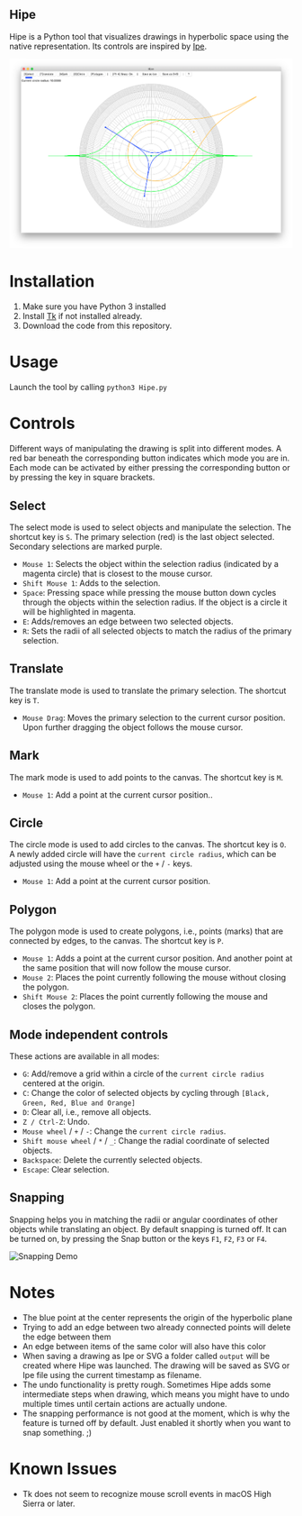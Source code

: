 ## Hipe

Hipe is a Python tool that visualizes drawings in hyperbolic space
using the native representation.  Its controls are inspired by [Ipe](https://github.com/otfried/ipe).

![Screenshot](screenshot.png)

# Installation
1. Make sure you have Python 3 installed
1. Install [Tk](http://www.tkdocs.com/tutorial/install.html) if not installed already.
1. Download the code from this repository.

# Usage
Launch the tool by calling `python3 Hipe.py`

# Controls
Different ways of manipulating the drawing is split into different modes.  A red bar beneath the corresponding button indicates which mode you are in.  Each mode can be activated by either pressing the corresponding button or by pressing the key in square brackets.

## Select
The select mode is used to select objects and manipulate the selection.  The shortcut key is `S`.  The primary selection (red) is the last object selected.  Secondary selections are marked purple.

* `Mouse 1`: Selects the object within the selection radius (indicated by a magenta circle) that is closest to the mouse cursor.
* `Shift Mouse 1`: Adds to the selection.
* `Space`: Pressing space while pressing the mouse button down cycles through the objects within the selection radius.  If the object is a circle it will be highlighted in magenta.
* `E`: Adds/removes an edge between two selected objects.
* `R`: Sets the radii of all selected objects to match the radius of the primary selection.

## Translate
The translate mode is used to translate the primary selection.  The shortcut key is `T`.

* `Mouse Drag`: Moves the primary selection to the current cursor position.  Upon further dragging the object follows the mouse cursor.

## Mark
The mark mode is used to add points to the canvas.  The shortcut key is `M`.

* `Mouse 1`: Add a point at the current cursor position..

## Circle
The circle mode is used to add circles to the canvas.  The shortcut key is `O`.  A newly added circle will have the `current circle radius`, which can be adjusted using the mouse wheel or the `+` / `-` keys.

* `Mouse 1`: Add a point at the current cursor position.

## Polygon
The polygon mode is used to create polygons, i.e., points (marks) that
are connected by edges, to the canvas.  The shortcut key is `P`.

* `Mouse 1`: Adds a point at the current cursor position.  And another point at the same position that will now follow the mouse cursor.
* `Mouse 2`: Places the point currently following the mouse without closing the polygon.
* `Shift Mouse 2`: Places the point currently following the mouse and closes the polygon.

## Mode independent controls
These actions are available in all modes:

* `G`: Add/remove a grid within a circle of the `current circle radius` centered at the origin.
* `C`: Change the color of selected objects by cycling through `[Black, Green, Red, Blue and Orange]`
* `D`: Clear all, i.e., remove all objects.
* `Z / Ctrl-Z`: Undo.
* `Mouse wheel` / `+` / `-`: Change the `current circle radius`.
* `Shift mouse wheel` / `*` / `_`: Change the radial coordinate of selected objects.
* `Backspace`: Delete the currently selected objects.
* `Escape`: Clear selection.

## Snapping

Snapping helps you in matching the radii or angular coordinates of other objects while translating an object.  By default snapping is turned off.  It can be turned on, by pressing the Snap button or the keys `F1`, `F2`, `F3` or `F4`.

![Snapping Demo](snapping_demo.gif)

# Notes
* The blue point at the center represents the origin of the hyperbolic plane
* Trying to add an edge between two already connected points will delete the edge between them
* An edge between items of the same color will also have this color
* When saving a drawing as Ipe or SVG a folder called `output` will be created where Hipe was launched. The drawing will be saved as SVG or Ipe file using the current timestamp as filename.
* The undo functionality is pretty rough.  Sometimes Hipe adds some intermediate steps when drawing, which means you might have to undo multiple times until certain actions are actually undone.
* The snapping performance is not good at the moment, which is why the feature is turned off by default.  Just enabled it shortly when you want to snap something. ;)

# Known Issues
* Tk does not seem to recognize mouse scroll events in macOS High Sierra or later.
